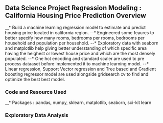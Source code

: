 ## Data Science Project Regression Modeling : California Housing Price Prediction Overview
__* Build a machine learning regression model to estimate and predict housing price located in california region.
--* Engineered some feaures to better specify how many rooms, bedrooms per rooms, bedrooms per household and population per household.
--* Exploratory data with seaborn and matplotlib help giving better understanding of which specific area having the heighest or lowest house price and which are the most densely populated.
--* One hot encoding and standard scaler are used to pre process dataaset before implemented it to machine learning model.
--* Linear regression, Support Vector regression and Tree based and Gradient boosting regressor model are used alongside gridsearch cv to find and optimize the best best model.

### Code and Resource Used
__* Packages : pandas, numpy, sklearn, matplotlib, seaborn, sci-kit learn

### Exploratory Data Analysis
